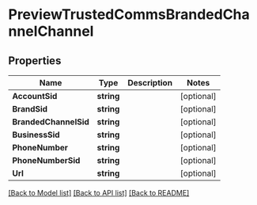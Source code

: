 # PreviewTrustedCommsBrandedChannelChannel

## Properties

Name | Type | Description | Notes
------------ | ------------- | ------------- | -------------
**AccountSid** | **string** |  | [optional] 
**BrandSid** | **string** |  | [optional] 
**BrandedChannelSid** | **string** |  | [optional] 
**BusinessSid** | **string** |  | [optional] 
**PhoneNumber** | **string** |  | [optional] 
**PhoneNumberSid** | **string** |  | [optional] 
**Url** | **string** |  | [optional] 

[[Back to Model list]](../README.md#documentation-for-models) [[Back to API list]](../README.md#documentation-for-api-endpoints) [[Back to README]](../README.md)


